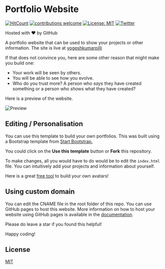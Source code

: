 # Portfolio Website 
[![HitCount](http://hits.dwyl.com/yogeshkumarpilli/yogeshkumarpilli.svg)](http://hits.dwyl.com/yogeshkumarpilli/yogeshkumarpilli-githubio)
[![contributions welcome](https://img.shields.io/badge/contributions-welcome-brightgreen.svg?style=flat)](https://github.com/yogeshkumarpilli/nyogeshkumarpilli.github.io/issues)
[![License: MIT](https://img.shields.io/badge/License-MIT-yellow.svg)](https://opensource.org/licenses/MIT)
[![Twitter](https://img.shields.io/twitter/follow/its_me_yogiii.svg?style=social&label=@sudo_navendu)](https://twitter.com/its_me_yogiii) 

Hosted with ❤ by GitHub  

A portfolio website that can be used to show your projects or other information. The site is live at [yogeshkumarpilli](https://yogeshkumarpilli.github.io/)

If that does not convince you, here are some other reason that might make you build one:

* Your work will be seen by others.
* You will be able to see how you evolve.
* Who do you trust more? A person who *says* they have created something or a person who *shows* what they have created?

Here is a preview of the website.

![Preview](preview.gif)

## Editing / Personalisation

You can use this template to build your own portfolios. This was built using a Bootstrap template from [Start Bootstrap.](https://startbootstrap.com/)

You could click on the **Use this template** button or **Fork** this repository.

To make changes, all you would have to do would be to edit the `index.html` file. You can intuitively add your projects and information about yourself.

Here is a great [free tool](https://getavataaars.com/) to build your own avatars! 

## Using custom domain

You can edit the CNAME file in the root folder of this repo. You can use GitHub pages to host this website. More information on how to host your website using GitHub pages is available in the [documentation](https://help.github.com/en/github/working-with-github-pages/configuring-a-custom-domain-for-your-github-pages-site).

Please do leave a star if you found this helpful!

Happy coding!

## License
[MIT](https://choosealicense.com/licenses/mit/)
